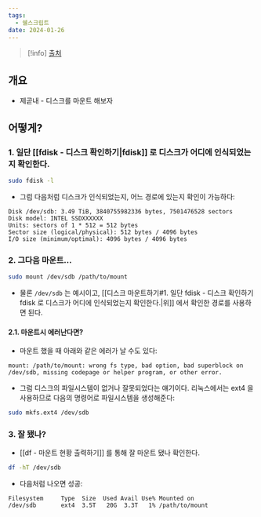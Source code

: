```yaml
---
tags:
  - 쉘스크립트
date: 2024-01-26
---
```

> [!info] [출처](https://superuser.com/a/445656)

## 개요

- 제곧내 - 디스크를 마운트 해보자

## 어떻게?

### 1. 일단 [[fdisk - 디스크 확인하기|fdisk]] 로 디스크가 어디에 인식되었는지 확인한다.

```bash
sudo fdisk -l
```

- 그럼 다음처럼 디스크가 인식되었는지, 어느 경로에 있는지 확인이 가능하다:

```
Disk /dev/sdb: 3.49 TiB, 3840755982336 bytes, 7501476528 sectors
Disk model: INTEL SSDXXXXXX
Units: sectors of 1 * 512 = 512 bytes
Sector size (logical/physical): 512 bytes / 4096 bytes
I/O size (minimum/optimal): 4096 bytes / 4096 bytes
```

### 2. 그다음 마운트...

```bash
sudo mount /dev/sdb /path/to/mount
```

- 물론 `/dev/sdb` 는 예시이고, [[디스크 마운트하기#1. 일단 fdisk - 디스크 확인하기 fdisk 로 디스크가 어디에 인식되었는지 확인한다.|위]] 에서 확인한 경로를 사용하면 된다.

#### 2.1. 마운트시 에러난다면?

- 마운트 했을 때 아래와 같은 에러가 날 수도 있다:

```
mount: /path/to/mount: wrong fs type, bad option, bad superblock on /dev/sdb, missing codepage or helper program, or other error.
```

- 그럼 디스크의 파일시스템이 없거나 잘못되었다는 얘기이다. 리눅스에서는 ext4 을 사용하므로 다음의 명령어로 파일시스템을 생성해준다:

```bash
sudo mkfs.ext4 /dev/sdb
```

### 3. 잘 됐나?

- [[df - 마운트 현황 출력하기]] 를 통해 잘 마운트 됐나 확인한다.

```bash
df -hT /dev/sdb
```

- 다음처럼 나오면 성공:

```
Filesystem     Type  Size  Used Avail Use% Mounted on
/dev/sdb       ext4  3.5T   20G  3.3T   1% /path/to/mount
```
